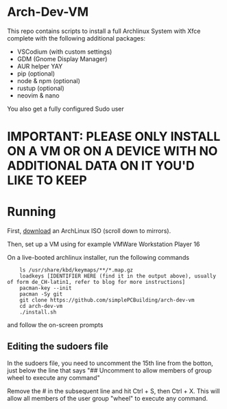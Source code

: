 # Arch-Dev-VM

This repo contains scripts to install a full Archlinux System with Xfce complete with the following additional packages:
- VSCodium (with custom settings)
- GDM (Gnome Display Manager)
- AUR helper YAY
- pip (optional)
- node & npm (optional)
- rustup (optional)
- neovim & nano 

You also get a fully configured Sudo user

# IMPORTANT: PLEASE ONLY INSTALL ON A VM OR ON A DEVICE WITH NO ADDITIONAL DATA ON IT YOU'D LIKE TO KEEP


# Running
First, [download](https://archlinux.org/download/) an ArchLinux ISO (scroll down to mirrors).

Then, set up a VM using for example VMWare Workstation Player 16

On a live-booted archlinux installer, run the following commands

```
    ls /usr/share/kbd/keymaps/**/*.map.gz
    loadkeys [IDENTIFIER HERE (find it in the output above), usually of form de_CH-latin1, refer to blog for more instructions]
    pacman-key --init
    pacman -Sy git
    git clone https://github.com/simplePCBuilding/arch-dev-vm
    cd arch-dev-vm
    ./install.sh
```

and follow the on-screen prompts

## Editing the sudoers file
In the sudoers file, you need to uncomment the 15th line from the botton, just below the line that says
"## Uncomment to allow members of group wheel to execute any command"

Remove the # in the subsequent line and hit Ctrl + S, then Ctrl + X. This will allow all members
of the user group "wheel" to execute any command. 